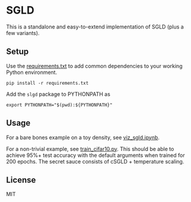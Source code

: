# SGLD

This is a standalone and easy-to-extend implementation of SGLD (plus a few
variants).

## Setup

Use the [requirements.txt](./requirements.txt) to add common dependencies to
your working Python environment.

```shell
pip install -r requirements.txt
```

Add the `slgd` package to PYTHONPATH as

```shell
export PYTHONPATH="$(pwd):${PYTHONPATH}"
```

## Usage

For a bare bones example on a toy density, see [viz_sgld.ipynb](./notebooks/viz_sgld.ipynb).

For a non-trivial example, see [train_cifar10.py](./experiments/train_cifar10.py). This
should be able to achieve 95%+ test accuracy with the default arguments when trained
for 200 epochs. The secret sauce consists of cSGLD + temperature scaling.

## License

MIT

